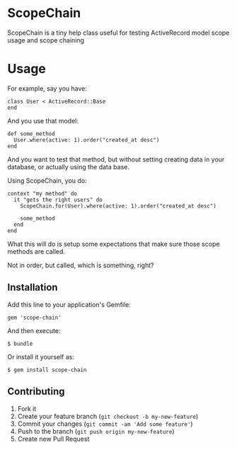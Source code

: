 # ScopeChain

ScopeChain is a tiny help class useful for testing ActiveRecord model scope usage
and scope chaining

# Usage

For example, say you have:

    class User < ActiveRecord::Base
    end

And you use that model:

    def some_method
      User.where(active: 1).order("created_at desc")
    end

And you want to test that method, but without setting creating data in your database,
or actually using the data base.

Using ScopeChain, you do:

    context "my method" do
      it "gets the right users" do
        ScopeChain.for(User).where(active: 1).order("created_at desc")

        some_method
      end
    end

What this will do is setup some expectations that make sure those scope methods are called.

Not in order, but called, which is something, right?

## Installation

Add this line to your application's Gemfile:

    gem 'scope-chain'

And then execute:

    $ bundle

Or install it yourself as:

    $ gem install scope-chain

## Contributing

1. Fork it
2. Create your feature branch (`git checkout -b my-new-feature`)
3. Commit your changes (`git commit -am 'Add some feature'`)
4. Push to the branch (`git push origin my-new-feature`)
5. Create new Pull Request
